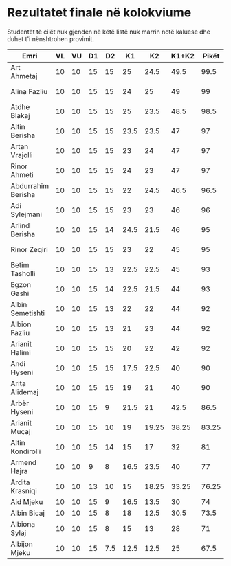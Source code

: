 # Rezultatet finale në kolokviume

Studentët të cilët nuk gjenden në këtë listë nuk marrin notë kaluese dhe duhet t'i nënshtrohen provimit.

Emri|VL|VU|D1|D2|K1|K2|K1+K2|Pikët|Nota
-|-|-|-|-|-|-|-|-|-
Art Ahmetaj|10|10|15|15|25|24.5|49.5|99.5|10 (Dhjetë)
Alina Fazliu|10|10|15|15|24|25|49|99|10 (Dhjetë)
Atdhe Blakaj|10|10|15|15|25|23.5|48.5|98.5|10 (Dhjetë)
Altin Berisha|10|10|15|15|23.5|23.5|47|97|10 (Dhjetë)
Artan Vrajolli|10|10|15|15|23|24|47|97|10 (Dhjetë)
Rinor Ahmeti|10|10|15|15|24|23|47|97|10 (Dhjetë)
Abdurrahim Berisha|10|10|15|15|22|24.5|46.5|96.5|10 (Dhjetë)
Adi Sylejmani|10|10|15|15|23|23|46|96|10 (Dhjetë)
Arlind Berisha|10|10|15|14|24.5|21.5|46|95|10 (Dhjetë)
Rinor Zeqiri|10|10|15|15|23|22|45|95|10 (Dhjetë)
Betim Tasholli|10|10|15|13|22.5|22.5|45|93|10 (Dhjetë)
Egzon Gashi|10|10|15|14|22.5|21.5|44|93|10 (Dhjetë)
Albin Semetishti|10|10|15|13|22|22|44|92|10 (Dhjetë)
Albion Fazliu|10|10|15|13|21|23|44|92|10 (Dhjetë)
Arianit Halimi|10|10|15|15|20|22|42|92|10 (Dhjetë)
Andi Hyseni|10|10|15|15|17.5|22.5|40|90|10 (Dhjetë)
Arita Alidemaj|10|10|15|15|19|21|40|90|10 (Dhjetë)
Arbër Hyseni|10|10|15|9|21.5|21|42.5|86.5|9 (Nëntë)
Arianit Muçaj|10|10|15|10|19|19.25|38.25|83.25|9 (Nëntë)
Altin Kondirolli|10|10|15|14|15|17|32|81|9 (Nëntë)
Armend Hajra|10|10|9|8|16.5|23.5|40|77|8 (Tetë)
Ardita Krasniqi|10|10|13|10|15|18.25|33.25|76.25|8 (Tetë)
Aid Mjeku|10|10|15|9|16.5|13.5|30|74|8 (Tetë)
Albin Bicaj|10|10|15|8|18|12.5|30.5|73.5|8 (Tetë)
Albiona Sylaj|10|10|15|8|15|13|28|71|8 (Tetë)
Albijon Mjeku|10|10|15|7.5|12.5|12.5|25|67.5|7 (Shtatë)
